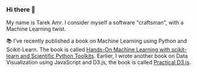 ### Hi there 👋

My name is Tarek Amr. I consider myself a software "craftsman", with a Machine Learning twist.

📚 I've recently published a book on Machine Learning using Python and Scikit-Learn. The book is called [Hands-On Machine Learning with scikit-learn and Scientific Python Toolkits](https://amzn.to/2Kp4UYD). Earlier, I wrote another book on Data Visualization using JavaScript and D3.js, the book is called [Practical D3.js](https://amzn.to/37CuHW9). 

<!--
**gr33ndata/gr33ndata** is a ✨ _special_ ✨ repository because its `README.md` (this file) appears on your GitHub profile.

Here are some ideas to get you started:

- 🔭 I’m currently working on ...
- 🌱 I’m currently learning ...
- 👯 I’m looking to collaborate on ...
- 🤔 I’m looking for help with ...
- 💬 Ask me about ...
- 📫 How to reach me: ...
- 😄 Pronouns: ...
- ⚡ Fun fact: ...
-->
